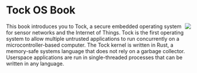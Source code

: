 # Tock OS Book

<img src="../imgs/tock.svg" style="float:right;" />
This book introduces you to Tock, a secure embedded operating system for sensor
networks and the Internet of Things. Tock is the first operating system to allow
multiple untrusted applications to run concurrently on a microcontroller-based
computer. The Tock kernel is written in Rust, a memory-safe systems language
that does not rely on a garbage collector. Userspace applications are run in
single-threaded processes that can be written in any language.
